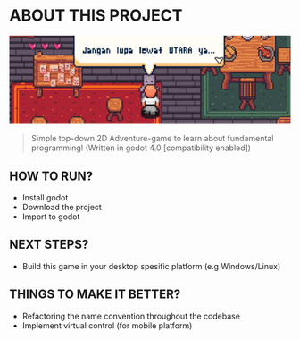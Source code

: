 # ABOUT THIS PROJECT
![alt text](https://github.com/wiormiw/TIP_OF_ICEBERG/blob/main/TOI_Showcase.png?raw=true)
> Simple top-down 2D Adventure-game to learn about fundamental programming! (Written in godot 4.0 [compatibility enabled])

## HOW TO RUN?
- Install godot
- Download the project
- Import to godot

## NEXT STEPS?
- Build this game in your desktop spesific platform (e.g Windows/Linux)

## THINGS TO MAKE IT BETTER?
- Refactoring the name convention throughout the codebase
- Implement virtual control (for mobile platform)

